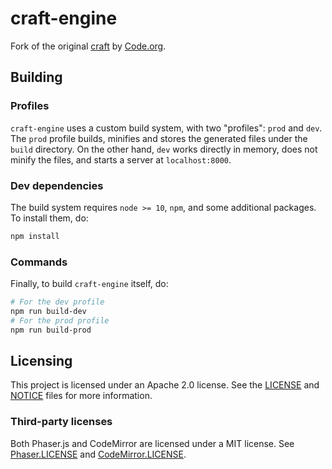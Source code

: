 # craft-engine
Fork of the original [craft](https://github.com/code-dot-org/craft) by [Code.org](https://code.org).

## Building
### Profiles
`craft-engine` uses a custom build system, with two "profiles": `prod` and `dev`. The `prod` profile builds, minifies and stores the generated files under the `build` directory. On the other hand, `dev` works directly in memory, does not minify the files, and starts a server at `localhost:8000`.

### Dev dependencies
The build system requires `node >= 10`, `npm`, and some additional packages. To install them, do:
```sh
npm install
```

### Commands
Finally, to build `craft-engine` itself, do:
```sh
# For the dev profile
npm run build-dev
# For the prod profile
npm run build-prod
```

## Licensing
This project is licensed under an Apache 2.0 license. See the [LICENSE](https://github.com/craft-devs/craft-engine/blob/master/LICENSE) and [NOTICE](https://github.com/craft-devs/craft-engine/blob/master/NOTICE) files for more information.

### Third-party licenses
Both Phaser.js and CodeMirror are licensed under a MIT license. See [Phaser.LICENSE](https://github.com/craft-devs/craft-engine/blob/master/Phaser.LICENSE) and [CodeMirror.LICENSE](https://github.com/craft-devs/craft-engine/blob/master/CodeMirror.LICENSE).
